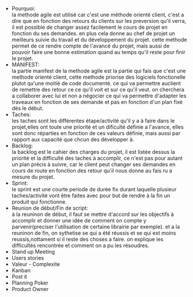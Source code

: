 - Pourquoi:  
  la methode agile est utilisé car c'est une méthode orienté client, c'est a dire que en fonction des retours du clients sur les preversion qu'il verra, il est possible de changer assez facilement le cours de projet en fonction du ses demandes. en plus cela donne au chef de projet un meilleurs suivie du travail et du développement du projet. cette methode permet de ce rendre compte de l'avancé du projet, mais aussi de pouvoir faire une bonne estimation quand au temps qu'il reste pour finir le projet.
- MANIFEST:  
  la partie manifest de la methode agile est la partie qui fais que c'est une methode orienté client, cette methode priorise des logiciels fonctionelle plutot qu'une moitié de code documenté. ce qui va permettre auclient de remettre des retour ce ce qu'il voit et sur ce qu'il veut. on cherchera a collaborer avec lui et non a négocier ce qui va permettre d'adapter les traveaux en fonction de ses demande et pas en fonction d'un plan fixé dès le début.
- Taches:  
  les taches sont les différentes étape/activité qu'il y a à faire dans le projet,elles ont toute une priorité et un dificulté définie a l'avance, elles sont donc réparties en fonction de ces valeurs définie, mais aussi par rapport aux capacité que chcun des développer à.
- Backlog:  
  la backlog est le cahier des charges du projet, il est listée dessus la priorité et la difficulté des taches à accomplir, ce n'est pas pour autant un plan précis à suivre, car le client peut changer ses demandes en cours de route en fonction des retour qu'il nous donne au fais ru a mesure du projet.
- Sprint:  
  le sprint est une courte periode de durée fix durant laquelle plusieur taches/activité vont être faites avec pour but de rendre à la fin un produit qui fonctionne.
- Reunion de début/Fin de script:  
  à la reuninon de début, il faut se mettre d'accord sur les objectifs à accomplir et donner une idée de comment on compte y parvenir(preciser l'utilisation de certaine librairie par exemple). et a la reuninon de fin, on sythetise se qui a été réussis et se qui est moins reussis,nottament si il reste des choses a faire. on explique les difficultés rencontrée et comment on a pu les résoudres.
- Stand up Meeting
- Users stories
- Valeur - Complexite
- Kanban
- Post it
- Planning Poker
- Product Owner
